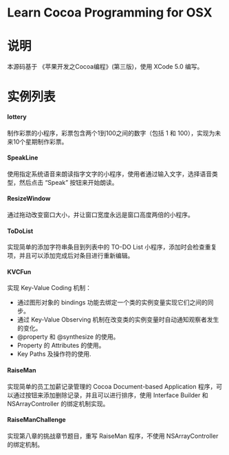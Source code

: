 Learn Cocoa Programming for OSX
===========

# 说明

本源码基于 《苹果开发之Cocoa编程》(第三版)，使用 XCode 5.0 编写。

# 实例列表

#### lottery

制作彩票的小程序，彩票包含两个1到100之间的数字（包括 1 和 100），实现为未来10个星期制作彩票。

#### SpeakLine

使用指定系统语音来朗读指字文字的小程序，使用者通过输入文字，选择语音类型，然后点击 “Speak” 按钮来开始朗读。

#### ResizeWindow

通过拖动改变窗口大小，并让窗口宽度永远是窗口高度两倍的小程序。

#### ToDoList

实现简单的添加字符串条目到列表中的 TO-DO List 小程序，添加时会检查重复项，并且可以添加完成后对条目进行重新编辑。

#### KVCFun

实现 Key-Value Coding 机制：

- 通过图形对象的 bindings 功能去绑定一个类的实例变量实现它们之间的同步。
- 通过 Key-Value Observing 机制在改变类的实例变量时自动通知观察者发生的变化。
- @property 和 @synthesize 的使用。
- Property 的 Attributes 的使用。
- Key Paths 及操作符的使用.

#### RaiseMan

实现简单的员工加薪记录管理的 Cocoa Document-based Application 程序，可以通过按钮来添加删除记录，并且可以进行排序，使用 Interface Builder 和 NSArrayController 的绑定机制实现。

#### RaiseManChallenge

实现第八章的挑战章节题目，重写 RaiseMan 程序，不使用 NSArrayController 的绑定机制。

